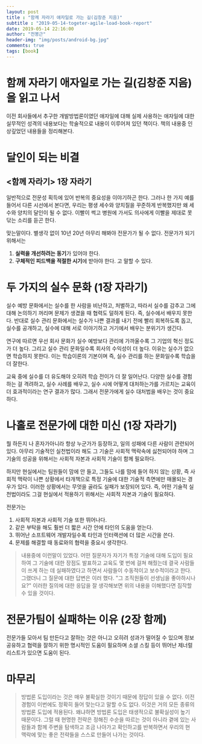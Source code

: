 ```yaml
---
layout: post
title : "함께 자라기 애자일로 가는 길(김창준 지음)"
subtitle : "2019-05-14-togeter-agile-load-book-report"
date: 2019-05-14 22:16:00
author: "전봉근"
header-img: "img/posts/android-bg.jpg"
comments: true
tags: [book]
---
```


함께 자라기 애자일로 가는 길(김창준 지음)을 읽고 나서
=========

이전 회사들에서 추구한 개발방법론이였던 애자일에 대해 실제 사용하는 애자일에 대한 실무적인 성격의 내용보다는 학술적으로 내용이 이루어져 있던 책이다. 책의 내용중 인상깊었던 내용들을 정리해본다.

# 달인이 되는 비결
## <함께 자라기> 1장 자라기

일반적으로 전문성 획득에 있어 반복의 중요성을 이야기하곤 한다. 그러나 한 가지 예를 들어서 다른 시선에서 본다면, 우리는 평생 세수와 양치질을 꾸준하게 반복했지만 왜 세수와 양치의 달인이 될 수 없다. 이빨이 썩고 병원에 가서도 의사에게 이빨을 제대로 못 닦는 소리를 듣곤 한다. 

맞는말이다. 별생각 없이 10년 20년 아무리 해봐야 전문가가 될 수 없다. 전문가가 되기 위해서는 
1. **실력을 개선하려는 동기**가 있어야 한다.
2. **구체적인 피드백을 적절한 시기**에 받아야 한다.
고 말할 수 있다.

# 두 가지의 실수 문화 (1장 자라기)

실수 예방 문화에서는 실수를 한 사람을 비난하고, 처벌하고, 따라서 실수를 감추고 그에 대해 논의하기 꺼리며 문제가 생겼을 때 협력도 덜하게 된다. 즉, 실수에서 배우지 못한다. 반대로 실수 관리 문화에서는 실수가 나쁜 결과를 내기 전에 빨리 회복하도록 돕고, 실수를 공개하고, 실수에 대해 서로 이야기하고 거기에서 배우는 분위기가 생긴다.

연구에 따르면 우선 회사 문화가 실수 예방보다 관리에 가까울수록 그 기업의 혁신 정도가 더 높다. 그리고 실수 관리 문화일수록 회사의 수익성이 더 높다. 이유는 실수가 없으면 학습하지 못한다. 이는 학습이론의 기본이며 즉, 실수 관리를 하는 문화일수록 학습을 더 잘한다.

교육 중에 실수를 더 유도해야 오히려 학습 전이가 더 잘 일어난다. 다양한 실수를 경험하는 걸 격려하고, 실수 사례를 배우고, 실수 시에 어떻게 대처하는가를 가르치는 교육이 더 효과적이라는 연구 결과가 많다. 그래서 전문가에게 실수 대처법을 배우는 것이 중요하다.

# 나홀로 전문가에 대한 미신 (1장 자라기)

뭘 하든지 나 혼자가아니라 항상 누군가가 등장하고, 일의 성패에 다른 사람이 관련되어 있다.
아무리 기술적인 실천법이라 해도 그 기술은 사회적 맥락속에 싫천되어야 하며 그 기술의 성공을 위해서는 사회적 자본과 사회적 기술이 함께 필요하다. 

하지만 현실에서는 팀원들이 맘에 안 들고, 그들도 나를 맘에 들어 하지 않는 상황, 즉 사회적 맥락이 나쁜 상황에서 타개책으로 특정 기술에 대한 기술적 측면에만 매몰되는 경우가 있다. 이러한 상황에서는 무엇을 골라도 실패가 보장되어 있다.
즉, 어떤 기술적 실천법이라도 그걸 현실에서 적용하기 위해서는 사회적 자본과 기술이 필요하다.

전문가는
1. 사회적 자본과 사회적 기술 또한 뛰어나다.
2. 같은 부탁을 해도 훨씬 더 짧은 시간 안에 타인의 도움을 얻는다.
3. 뛰어난 소프트웨어 개발자일수록 타인과 인터랙션에 더 많은 시간을 쓴다.
4. 문제를 해결할 때 동료와의 협력을 중요시 생각한다.

> 내용중에 이런말이 있었다. 어떤 질문자가 자기가 특정 기술에 대해 도입이 필요하여 그 기술에 대한 장점도 발표하고 교육도 몇 번에 걸쳐 해줬는데 결국 사람들이 쓰게 하는 데 실패하였다고 하면서 사람들이 수동적이고 보수적이라고 한다. 그랬더니 그 질문에 대한 답변은 이러 했다. "그 조직원들이 선생님을 좋아하시나요?" 이러한 질의에 대한 응답을 잘 생각해보면 위의 내용을 이해했다면 짐작할 수 있을 것이다.

# 전문가팀이 실패하는 이유 (2장 함께)
전문가들 모아서 팀 만든다고 잘하는 것은 아니고 오히려 성과가 떨어질 수 있으며 정보 공유하고 협력을 잘하기 위한 명시적인 도움이 필요하며 소셜 스킬 등이 뛰어난 제너럴리스트가 있으면 도움이 된다.

# 마무리
> 방법론 도입이라는 것은 매우 불확실한 것이기 때문에 정답이 있을 수 없다. 이전 경험이 이번에도 정확히 들어 맞는다고 말할 수도 없다. 이것은 거의 모든 종류의 방법론 도입에 적용된다. 왜냐하면 방법론 도입은 태생적으로 불확실성이 높기 때문이다. 그럴 때 현명한 전략은 정해진 수순을 따르는 것이 아니라 곁에 있는 사람들과 함께 주변을 탐색하고 조금 나아가고 확인하고를 반복하면서 우리의 현 맥락에 맞는 좋은 전략들을 스스로 만들어 나가는 것이다.










